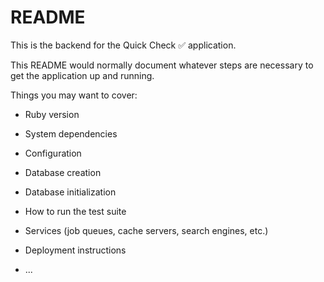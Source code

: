 # README

This is the backend for the Quick Check &#9989; application.

[https://teachers-aide.netlify.com/]: https://teachers-aide.netlify.com/


This README would normally document whatever steps are necessary to get the
application up and running.

Things you may want to cover:

* Ruby version

* System dependencies

* Configuration

* Database creation

* Database initialization

* How to run the test suite

* Services (job queues, cache servers, search engines, etc.)

* Deployment instructions

* ...
